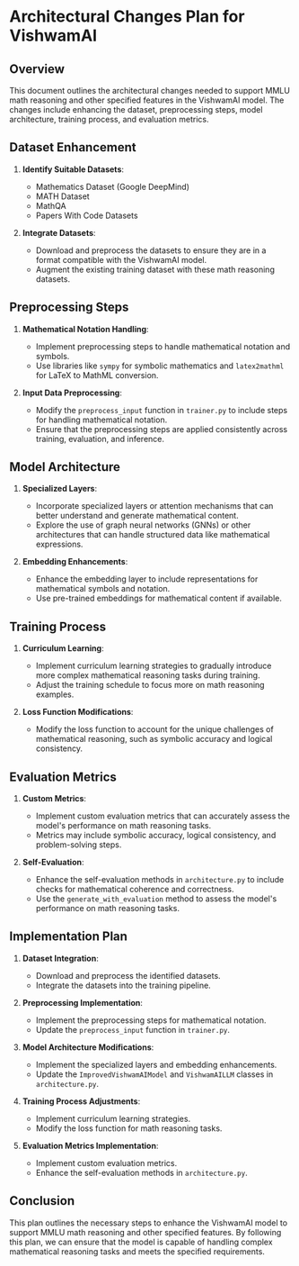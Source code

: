 # Architectural Changes Plan for VishwamAI

## Overview

This document outlines the architectural changes needed to support MMLU math reasoning and other specified features in the VishwamAI model. The changes include enhancing the dataset, preprocessing steps, model architecture, training process, and evaluation metrics.

## Dataset Enhancement

1. **Identify Suitable Datasets**:
   - Mathematics Dataset (Google DeepMind)
   - MATH Dataset
   - MathQA
   - Papers With Code Datasets

2. **Integrate Datasets**:
   - Download and preprocess the datasets to ensure they are in a format compatible with the VishwamAI model.
   - Augment the existing training dataset with these math reasoning datasets.

## Preprocessing Steps

1. **Mathematical Notation Handling**:
   - Implement preprocessing steps to handle mathematical notation and symbols.
   - Use libraries like `sympy` for symbolic mathematics and `latex2mathml` for LaTeX to MathML conversion.

2. **Input Data Preprocessing**:
   - Modify the `preprocess_input` function in `trainer.py` to include steps for handling mathematical notation.
   - Ensure that the preprocessing steps are applied consistently across training, evaluation, and inference.

## Model Architecture

1. **Specialized Layers**:
   - Incorporate specialized layers or attention mechanisms that can better understand and generate mathematical content.
   - Explore the use of graph neural networks (GNNs) or other architectures that can handle structured data like mathematical expressions.

2. **Embedding Enhancements**:
   - Enhance the embedding layer to include representations for mathematical symbols and notation.
   - Use pre-trained embeddings for mathematical content if available.

## Training Process

1. **Curriculum Learning**:
   - Implement curriculum learning strategies to gradually introduce more complex mathematical reasoning tasks during training.
   - Adjust the training schedule to focus more on math reasoning examples.

2. **Loss Function Modifications**:
   - Modify the loss function to account for the unique challenges of mathematical reasoning, such as symbolic accuracy and logical consistency.

## Evaluation Metrics

1. **Custom Metrics**:
   - Implement custom evaluation metrics that can accurately assess the model's performance on math reasoning tasks.
   - Metrics may include symbolic accuracy, logical consistency, and problem-solving steps.

2. **Self-Evaluation**:
   - Enhance the self-evaluation methods in `architecture.py` to include checks for mathematical coherence and correctness.
   - Use the `generate_with_evaluation` method to assess the model's performance on math reasoning tasks.

## Implementation Plan

1. **Dataset Integration**:
   - Download and preprocess the identified datasets.
   - Integrate the datasets into the training pipeline.

2. **Preprocessing Implementation**:
   - Implement the preprocessing steps for mathematical notation.
   - Update the `preprocess_input` function in `trainer.py`.

3. **Model Architecture Modifications**:
   - Implement the specialized layers and embedding enhancements.
   - Update the `ImprovedVishwamAIModel` and `VishwamAILLM` classes in `architecture.py`.

4. **Training Process Adjustments**:
   - Implement curriculum learning strategies.
   - Modify the loss function for math reasoning tasks.

5. **Evaluation Metrics Implementation**:
   - Implement custom evaluation metrics.
   - Enhance the self-evaluation methods in `architecture.py`.

## Conclusion

This plan outlines the necessary steps to enhance the VishwamAI model to support MMLU math reasoning and other specified features. By following this plan, we can ensure that the model is capable of handling complex mathematical reasoning tasks and meets the specified requirements.
